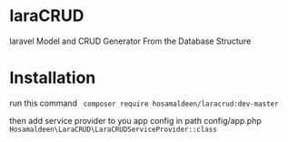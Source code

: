 # laraCRUD
laravel Model and CRUD Generator From the Database Structure 

# Installation
run this command ``` composer require hosamaldeen/laracrud:dev-master```

then add service provider to you app config in path config/app.php ```Hosamaldeen\LaraCRUD\LaraCRUDServiceProvider::class```

